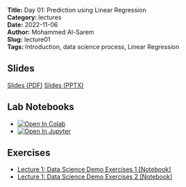<strong>Title:</strong> Day 01: Prediction using Linear Regression <br>
<strong> Category: </strong>lectures <br>
<strong> Date:</strong> 2022-11-06 <br>
<strong>Author:</strong> Mohammed Al-Sarem <br>
<strong>Slug:</strong> lecture01 <br>
<strong>Tags: </strong>Introduction, data science process, Linear Regression <br> 


## Slides
[Slides (PDF)](https://github.com/Moh-Sarem/Tutorials/blob/main/Prediction%20Models%20from%20Design%20to%20Deployment/Day%2001%20Prediction%20using%20Linear%20Regression/Day%2001%20Prediction%20using%20Linear%20Regression.pdf)
[Slides (PPTX)]({attach}slides/Lecture1_Introduction.pptx)

## Lab Notebooks
- [![Open In Colab](https://colab.research.google.com/assets/colab-badge.svg)](https://colab.research.google.com/drive/)
- [![Open In Jupyter](https://img.shields.io/badge/Jupyter-F37626.svg?&style=for-the-badge&logo=Jupyter&logoColor=white)](https://colab.research.google.com/drive/)

## Exercises
- [Lecture 1: Data Science Demo Exercises 1 [Notebook]]({filename}notebook/hubway-part-1.ipynb)
- [Lecture 1: Data Science Demo Exercises 2 [Notebook]]({filename}notebook/hubway-part-2.ipynb)
